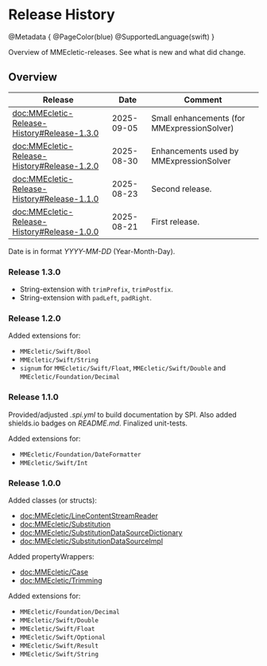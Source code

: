 # Release History

@Metadata {
    @PageColor(blue)
    @SupportedLanguage(swift)
}

Overview of MMEcletic-releases. See what is new and what did change.

## Overview

| Release                                          | Date       | Comment                                                           |
|--------------------------------------------------|------------|-------------------------------------------------------------------| 
| <doc:MMEcletic-Release-History#Release-1.3.0>    | 2025-09-05 | Small enhancements (for MMExpressionSolver)                       |
| <doc:MMEcletic-Release-History#Release-1.2.0>    | 2025-08-30 | Enhancements used by MMExpressionSolver                           |
| <doc:MMEcletic-Release-History#Release-1.1.0>    | 2025-08-23 | Second release.                                                   |
| <doc:MMEcletic-Release-History#Release-1.0.0>    | 2025-08-21 | First release.                                                    |

Date is in format _YYYY-MM-DD_ (Year-Month-Day).

### Release 1.3.0

- String-extension with `trimPrefix`, `trimPostfix`.
- String-extension with `padLeft`, `padRight`.

### Release 1.2.0

Added extensions for:

- ``MMEcletic/Swift/Bool``
- ``MMEcletic/Swift/String``
- `signum` for ``MMEcletic/Swift/Float``, ``MMEcletic/Swift/Double`` and ``MMEcletic/Foundation/Decimal``

### Release 1.1.0

Provided/adjusted _.spi.yml_ to build documentation by SPI. Also added shields.io badges on _README.md_.
Finalized unit-tests.

Added extensions for:

- ``MMEcletic/Foundation/DateFormatter``
- ``MMEcletic/Swift/Int``

### Release 1.0.0

Added classes (or structs):

- <doc:MMEcletic/LineContentStreamReader>
- <doc:MMEcletic/Substitution>
- <doc:MMEcletic/SubstitutionDataSourceDictionary>
- <doc:MMEcletic/SubstitutionDataSourceImpl>

Added propertyWrappers:

- <doc:MMEcletic/Case>
- <doc:MMEcletic/Trimming>

Added extensions for:

- ``MMEcletic/Foundation/Decimal``
- ``MMEcletic/Swift/Double``
- ``MMEcletic/Swift/Float``
- ``MMEcletic/Swift/Optional``
- ``MMEcletic/Swift/Result``
- ``MMEcletic/Swift/String``
